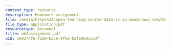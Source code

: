 ```yaml
---
content_type: resource
description: Homework assignment.
file: /media/https%3A/open-learning-course-data-rc.s3.amazonaws.com/24-964-topics-in-phonology-fall-2004/50037cf6f2a0b2569f6ab2f196dc503f_wk2assignment.pdf
file_type: application/pdf
resourcetype: Document
title: wk2assignment.pdf
uid: 50037cf6-f2a0-b256-9f6a-b2f196dc503f
---
```

